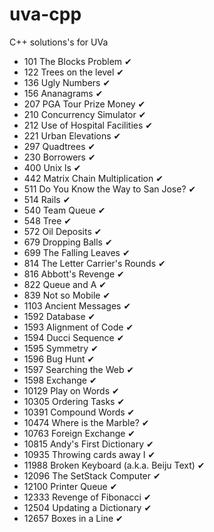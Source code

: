 # uva-cpp
C++ solutions's for UVa

- 101   The Blocks Problem ✔
- 122   Trees on the level ✔
- 136   Ugly Numbers ✔
- 156   Ananagrams ✔
- 207   PGA Tour Prize Money ✔
- 210   Concurrency Simulator ✔
- 212   Use of Hospital Facilities ✔
- 221   Urban Elevations ✔
- 297   Quadtrees ✔
- 230   Borrowers ✔
- 400   Unix ls ✔
- 442   Matrix Chain Multiplication ✔
- 511   Do You Know the Way to San Jose? ✔
- 514   Rails ✔
- 540   Team Queue ✔
- 548   Tree ✔
- 572   Oil Deposits ✔
- 679   Dropping Balls ✔
- 699   The Falling Leaves ✔
- 814   The Letter Carrier's Rounds ✔
- 816   Abbott's Revenge ✔
- 822   Queue and A ✔
- 839   Not so Mobile ✔
- 1103  Ancient Messages ✔
- 1592  Database ✔
- 1593  Alignment of Code ✔
- 1594  Ducci Sequence ✔
- 1595  Symmetry ✔
- 1596  Bug Hunt ✔
- 1597  Searching the Web ✔
- 1598  Exchange ✔
- 10129 Play on Words ✔
- 10305 Ordering Tasks ✔
- 10391 Compound Words ✔
- 10474 Where is the Marble? ✔
- 10763 Foreign Exchange ✔
- 10815 Andy's First Dictionary ✔
- 10935 Throwing cards away I ✔
- 11988 Broken Keyboard (a.k.a. Beiju Text) ✔
- 12096 The SetStack Computer ✔
- 12100 Printer Queue ✔
- 12333 Revenge of Fibonacci ✔
- 12504 Updating a Dictionary ✔
- 12657 Boxes in a Line ✔
